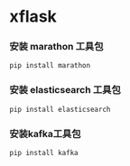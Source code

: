 # xflask

### 安装 marathon 工具包
```angular2html
pip install marathon
```

### 安装 elasticsearch 工具包
```angular2html
pip install elasticsearch
```

### 安装kafka工具包
```angular2html
pip install kafka
```
